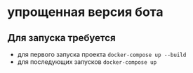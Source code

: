 # упрощенная версия бота 

## Для запуска требуется
- для первого запуска проекта `docker-compose up --build`
- для последующих запусков `docker-compose up`

